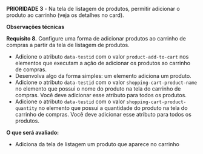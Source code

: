 **PRIORIDADE 3** - Na tela de listagem de produtos, permitir adicionar o produto ao carrinho (veja os detalhes no card).

**Observações técnicas**

**Requisito 8.** Configure uma forma de adicionar produtos ao carrinho de compras a partir da tela de listagem de produtos.

- Adicione o atributo `data-testid` com o valor `product-add-to-cart` nos elementos que executam a ação de adicionar os produtos ao carrinho de compras.
- Desenvolva algo da forma simples: um elemento adiciona um produto.
- Adicione o atributo `data-testid` com o valor `shopping-cart-product-name` no elemento que possui o nome do produto na tela do carrinho de compras. Você deve adicionar esse atributo para todos os produtos.
- Adicione o atributo `data-testid` com o valor `shopping-cart-product-quantity` no elemento que possui a quantidade do produto na tela do carrinho de compras. Você deve adicionar esse atributo para todos os produtos.

**O que será avaliado:**

- Adiciona da tela de listagem um produto que aparece no carrinho
